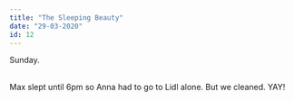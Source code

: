 ```yaml
---
title: "The Sleeping Beauty"
date: "29-03-2020"
id: 12
---
```

Sunday. <br><br>

Max slept until 6pm so Anna had to go to Lidl alone. But we cleaned. YAY! 